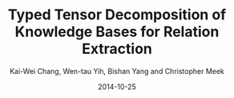 ---
title: "Typed Tensor Decomposition of Knowledge Bases for Relation Extraction"
collection: publications
permalink: /publication/2014-10-25-0048
date: 2014-10-25
author: 'Kai-Wei Chang, Wen-tau Yih, Bishan Yang and Christopher Meek'
venue: 'EMNLP-2014'
video: https://www.youtube.com/watch?v=TCxwN_5eL5I
---